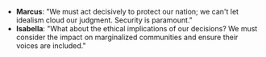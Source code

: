 - **Marcus**: "We must act decisively to protect our nation; we can't let idealism cloud our judgment. Security is paramount."
- **Isabella**: "What about the ethical implications of our decisions? We must consider the impact on marginalized communities and ensure their voices are included."

